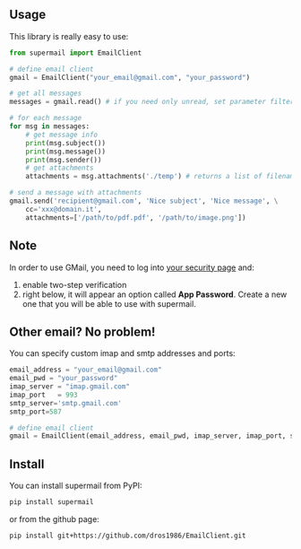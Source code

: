 ## Usage
This library is really easy to use:

```python
from supermail import EmailClient

# define email client
gmail = EmailClient("your_email@gmail.com", "your_password")

# get all messages
messages = gmail.read() # if you need only unread, set parameter filter=['UNSEEN']

# for each message
for msg in messages:
	# get message info
	print(msg.subject())
	print(msg.message())
	print(msg.sender())
	# get attachments
	attachments = msg.attachments('./temp') # returns a list of filenames saved in specified dir

# send a message with attachments
gmail.send('recipient@gmail.com', 'Nice subject', 'Nice message', \
	cc='xxx@domain.it',
	attachments=['/path/to/pdf.pdf', '/path/to/image.png'])
```

## Note
In order to use GMail, you need to log into [your security page](https://myaccount.google.com/security) and:
1. enable two-step verification
2. right below, it will appear an option called **App Password**. Create a new one that you will be able to use with supermail.


## Other email? No problem!
You can specify custom imap and smtp addresses and ports:

```python
email_address = "your_email@gmail.com"
email_pwd = "your_password"
imap_server = "imap.gmail.com"
imap_port   = 993
smtp_server='smtp.gmail.com'
smtp_port=587

# define email client
gmail = EmailClient(email_address, email_pwd, imap_server, imap_port, smtp_server, smtp_port)
```


## Install
You can install supermail from PyPI:
```bash
pip install supermail
```

or from the github page:

```bash
pip install git+https://github.com/dros1986/EmailClient.git
```
